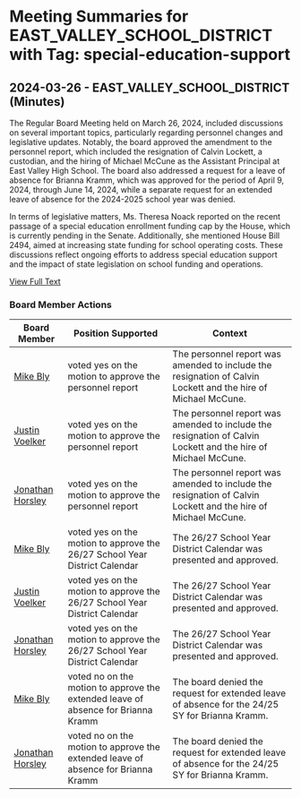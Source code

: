 # Meeting Summaries for EAST_VALLEY_SCHOOL_DISTRICT with Tag: special-education-support

## 2024-03-26 - EAST_VALLEY_SCHOOL_DISTRICT (Minutes)

The Regular Board Meeting held on March 26, 2024, included discussions on several important topics, particularly regarding personnel changes and legislative updates. Notably, the board approved the amendment to the personnel report, which included the resignation of Calvin Lockett, a custodian, and the hiring of Michael McCune as the Assistant Principal at East Valley High School. The board also addressed a request for a leave of absence for Brianna Kramm, which was approved for the period of April 9, 2024, through June 14, 2024, while a separate request for an extended leave of absence for the 2024-2025 school year was denied.

In terms of legislative matters, Ms. Theresa Noack reported on the recent passage of a special education enrollment funding cap by the House, which is currently pending in the Senate. Additionally, she mentioned House Bill 2494, aimed at increasing state funding for school operating costs. These discussions reflect ongoing efforts to address special education support and the impact of state legislation on school funding and operations.

[View Full Text](https://raw.githubusercontent.com/VoronoiPerspectives/WashingtonStateSchoolBoardExplorer/refs/heads/main/data/countries/usa/states/wa/counties/spokane/school_boards/east_valley_school_district/2024/2024-03-26-minutes.txt)

### Board Member Actions

| Board Member | Position Supported | Context |
|--------------|--------------------|---------|
| [Mike Bly](board_member_285.md) | voted yes on the motion to approve the personnel report | The personnel report was amended to include the resignation of Calvin Lockett and the hire of Michael McCune. |
| [Justin Voelker](board_member_283.md) | voted yes on the motion to approve the personnel report | The personnel report was amended to include the resignation of Calvin Lockett and the hire of Michael McCune. |
| [Jonathan Horsley](board_member_284.md) | voted yes on the motion to approve the personnel report | The personnel report was amended to include the resignation of Calvin Lockett and the hire of Michael McCune. |
| [Mike Bly](board_member_285.md) | voted yes on the motion to approve the 26/27 School Year District Calendar | The 26/27 School Year District Calendar was presented and approved. |
| [Justin Voelker](board_member_283.md) | voted yes on the motion to approve the 26/27 School Year District Calendar | The 26/27 School Year District Calendar was presented and approved. |
| [Jonathan Horsley](board_member_284.md) | voted yes on the motion to approve the 26/27 School Year District Calendar | The 26/27 School Year District Calendar was presented and approved. |
| [Mike Bly](board_member_285.md) | voted no on the motion to approve the extended leave of absence for Brianna Kramm | The board denied the request for extended leave of absence for the 24/25 SY for Brianna Kramm. |
| [Jonathan Horsley](board_member_284.md) | voted no on the motion to approve the extended leave of absence for Brianna Kramm | The board denied the request for extended leave of absence for the 24/25 SY for Brianna Kramm. |

